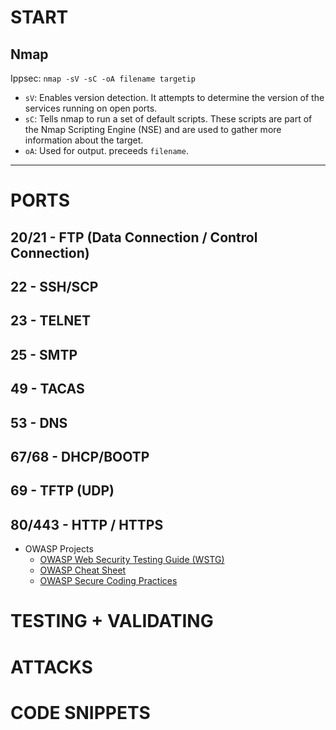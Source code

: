 # START
## Nmap
Ippsec: `nmap -sV -sC -oA filename targetip`

- `sV`: Enables version detection. It attempts to determine the version of the services running on open ports.
- `sC`: Tells nmap to run a set of default scripts. These scripts are part of the Nmap Scripting Engine (NSE) and are used to gather more information about the target.
- `oA`: Used for output. preceeds `filename`.

---
# PORTS
## 20/21 - FTP (Data Connection / Control Connection)

## 22 - SSH/SCP

## 23 - TELNET

## 25 - SMTP

## 49 - TACAS

## 53 - DNS

## 67/68 - DHCP/BOOTP

## 69 - TFTP (UDP)

## 80/443 - HTTP / HTTPS
- OWASP Projects
  - [OWASP Web Security Testing Guide (WSTG)](https://owasp.org/www-project-web-security-testing-guide/v42/4-Web_Application_Security_Testing/)
  - [OWASP Cheat Sheet](https://cheatsheetseries.owasp.org/index.html)
  - [OWASP Secure Coding Practices](https://owasp.org/www-project-secure-coding-practices-quick-reference-guide/stable-en/)


# TESTING + VALIDATING

# ATTACKS

# CODE SNIPPETS
